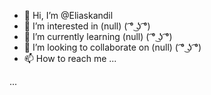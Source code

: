 - 👋 Hi, I’m @Eliaskandil
- 👀 I’m interested in (null) ( ͡° ͜ʖ ͡°)
- 🌱 I’m currently learning (null) ( ͡° ͜ʖ ͡°)
- 💞️ I’m looking to collaborate on (null) ( ͡° ͜ʖ ͡°)
- 📫 How to reach me ...

<!---
u died two years ago ( ͡° ͜ʖ ͡°)
--->
...
<!---
XD
--->

